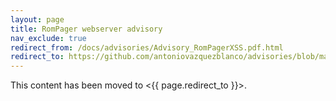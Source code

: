 ```yaml
---
layout: page
title: RomPager webserver advisory
nav_exclude: true
redirect_from: /docs/advisories/Advisory_RomPagerXSS.pdf.html
redirect_to: https://github.com/antoniovazquezblanco/advisories/blob/main/2013/2013_Advisory_RomPagerXSS.pdf
---
```


This content has been moved to <{{ page.redirect_to }}>.

